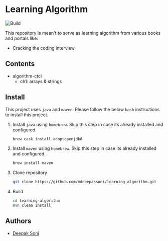 # Learning Algorithm
![Build](https://github.com/mddeepaksoni/learning-algorithm/workflows/Build/badge.svg)

This repository is mean't to serve as learning algorithm from various books and portals like:
* Cracking the coding interview

## Contents
* algorithm-ctci
   * ch1: arrays & strings

## Install
This project uses `java` and `maven`. Please follow the below `bash` instructions to install this project.
1. Install `java` using `homebrew`. Skip this step in case its already installed and configured.
   ```bash
   brew cask install adoptopenjdk8
   ```
2. Install `maven` using `homebrew`. Skip this step in case its already installed and configured.
   ```bash
   brew install maven
   ```
3. Clone repository
   ```bash
   git clone https://github.com/mddeepaksoni/learning-algorithm.git
   ```
4. Build
   ```bash
   cd learning-algorithm
   mvn clean install
   ```

## Authors
* [Deepak Soni](https://www.linkedin.com/in/mddeepaksoni/)